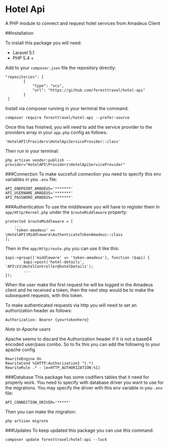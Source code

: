 # Hotel Api
A PHP module to connect and request hotel services from Amadeus Client

##Installation

To install this package you will need:

* Laravel 5.1
* PHP 5.4 +
 
Add to your ```composer.json``` file the repository directly:

```
"repositories": [
        {
            "type": "vcs",
            "url": "https://github.com/foresttravel/hotel-api"
        }
 ]
```

Install via composer running in your terminal the command.

```
composer require foresttravel/hotel-api --prefer-source
```

Once this has finished, you will need to add the service provider to the providers array in your ```app.php``` config as follows:


``` 'HotelAPI\Providers\HotelApiServiceProvider::class' ```


Then run in your terminal:

``` php artisan vendor:publish --provider="HotelAPI\Providers\HotelApiServiceProvider" ```

###Connection
To make succefull connection you need to specify this env variables in you ```.env``` file: 

```
API_ENDPOINT_AMADEUS='*******'
API_USERNAME_AMADEUS='*******'
API_PASSWORD_AMADEUS='*******'
```

###Authentication
To use the middleware you will have to register them in ``` app/Http/Kernel.php ``` under the ``` $routeMiddleware ``` property:

``` 
protected $routeMiddleware = [
    ...
    'token-amadeus' => \HotelAPI\Middleware\AuthenticateTokenAmadeus::class
]; 

```
Then in the ``` app/Http/route.php ``` you can use it like this:

``` 
$api->group(['middleware' => 'token-amadeus'], function ($api) {
        $api->post('hotel-details', 'API\V1\HotelController@hotelDetails');
        ...
});
``` 

When the user make the first request he will be logged in the Amadeus client and he received a token, then the next step would be to make the subsequent requests, with this token.

To make authenticated requests via http you will need to set an authorization header as follows:

```
Authorization: Bearer {yourtokenhere}
```

*Note to Apache users*

Apache seems to discard the Authorization header if it is not a base64 encoded user/pass combo. So to fix this you can add the following to your apache config

```
RewriteEngine On
RewriteCond %{HTTP:Authorization} ^(.*)
RewriteRule .* - [e=HTTP_AUTHORIZATION:%1]
```

###Database
This package has some codifiers tables that it need for properly work. You need to specify with database driver you want to use for the migrations. You may specify the driver with this env variable in you ```.env``` file:

```
API_CONNECTION_DRIVER='*****'
```
Then you can make the migration:

```
php artisan migrate 
```

###Updates
To keep updated this package you can use this command:

```
composer update foresttravel/hotel-api --lock
```
